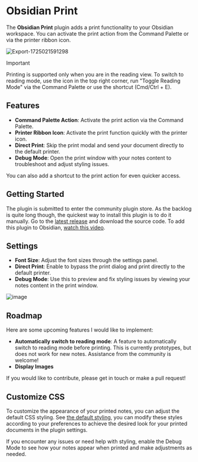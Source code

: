 # Obsidian Print

The **Obsidian Print** plugin adds a print functionality to your Obsidian workspace. You can activate the print action from the Command Palette or via the printer ribbon icon.

![Export-1725021591298](https://github.com/user-attachments/assets/9ab00cc7-1fd4-4841-9a3f-92ea366417d8)

> [!IMPORTANT]  
>  Printing is supported only when you are in the reading view. To switch to reading mode, use the icon in the top right corner, run "Toggle Reading Mode" via the Command Palette or use the shortcut (Cmd/Ctrl + E).

## Features

- **Command Palette Action**: Activate the print action via the Command Palette.
- **Printer Ribbon Icon**: Activate the print function quickly with the printer icon.
- **Direct Print**: Skip the print modal and send your document directly to the default printer.
- **Debug Mode**: Open the print window with your notes content to troubleshoot and adjust styling issues.

You can also add a shortcut to the print action for even quicker access.

## Getting Started

The plugin is submitted to enter the community plugin store. As the backlog is quite long though, the quickest way to install this plugin is to do it manually. Go to the [latest release](https://github.com/marijnbent/obsidian-print/releases/latest) and download the source code. To add this plugin to Obsidian, [watch this video](https://www.youtube.com/watch?v=ffGfVBLDI_0).

## Settings

- **Font Size**: Adjust the font sizes through the settings panel.
- **Direct Print**: Enable to bypass the print dialog and print directly to the default printer.
- **Debug Mode**: Use this to preview and fix styling issues by viewing your notes content in the print window.

![image](https://github.com/user-attachments/assets/438f07ea-de26-49f2-8673-1c51014ee4db)

## Roadmap

Here are some upcoming features I would like to implement:

- **Automatically switch to reading mode**: A feature to automatically switch to reading mode before printing. This is currently prototypes, but does not work for new notes. Assistance from the community is welcome!
- **Display Images**

If you would like to contribute, please get in touch or make a pull request!

## Customize CSS

To customize the appearance of your printed notes, you can adjust the default CSS styling. See [the default styling](/styles.css), you can modify these styles according to your preferences to achieve the desired look for your printed documents in the plugin settings.

If you encounter any issues or need help with styling, enable the Debug Mode to see how your notes appear when printed and make adjustments as needed.
